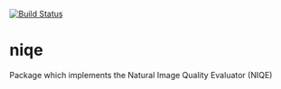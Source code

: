[![Build Status](https://travis-ci.org/SynthyAI/niqe.svg?branch=master)](https://travis-ci.org/SynthyAI/niqe)
# niqe
Package which implements the Natural Image Quality Evaluator (NIQE)

